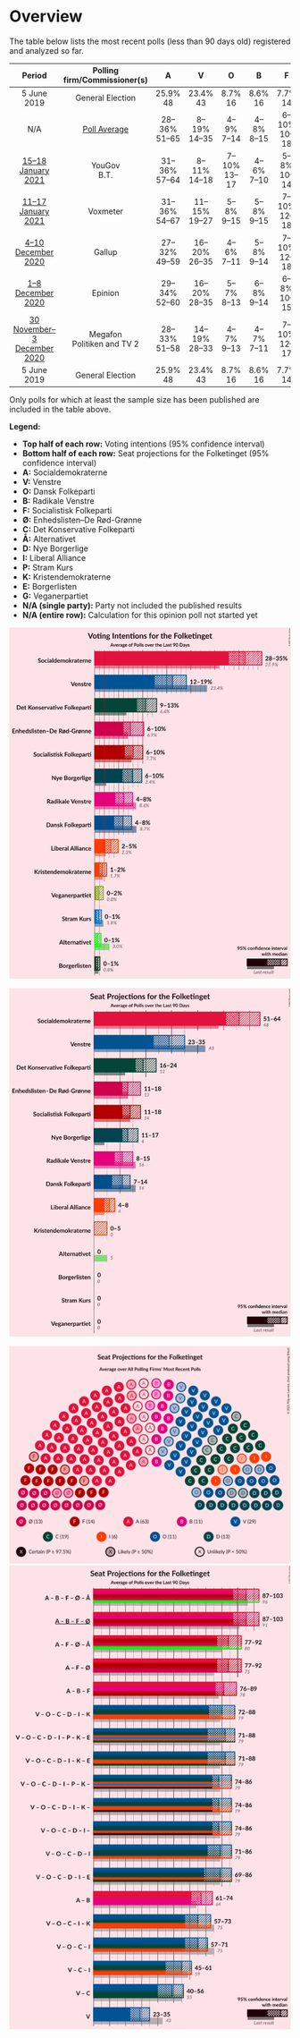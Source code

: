 # Overview

The table below lists the most recent polls (less than 90 days old) registered and analyzed so far.

| Period     | Polling firm/Commissioner(s) | A | V | O | B | F | Ø | C | Å | D | I | P | K | E | G |
|:----------:|:----------------------------:|:--:|:--:|:--:|:--:|:--:|:--:|:--:|:--:|:--:|:--:|:--:|:--:|:--:|:--:|
| 5 June 2019 | General Election | 25.9% <br> 48 | 23.4% <br> 43 | 8.7% <br> 16 | 8.6% <br> 16 | 7.7% <br> 14 | 6.9% <br> 13 | 6.6% <br> 12 | 3.0% <br> 5 | 2.4% <br> 4 | 2.3% <br> 4 | 1.8% <br> 0 | 1.7% <br> 0 | 0.8% <br> 0 | 0.0% <br> 0 |
| N/A | [Poll Average](average.html) | 28–36% <br> 51–65 | 8–19% <br> 14–35 | 4–9% <br> 7–14 | 4–8% <br> 8–15 | 6–10% <br> 10–18 | 6–9% <br> 11–17 | 9–14% <br> 16–26 | 0–2% <br> 0 | 5–13% <br> 9–23 | 2–5% <br> 4–8 | 0–1% <br> 0 | 1–3% <br> 0–5 | 0–1% <br> 0 | 0–2% <br> 0–4 |
| [15–18 January 2021](2021-01-18-YouGov.html) | YouGov <br> B.T. | 31–36% <br> 57–64 | 8–11% <br> 14–18 | 7–10% <br> 13–17 | 4–6% <br> 7–10 | 5–8% <br> 10–14 | 6–9% <br> 11–14 | 11–15% <br> 20–26 | 0–2% <br> 0 | 10–14% <br> 18–24 | 2–4% <br> 4–7 | N/A <br> N/A | 1–3% <br> 0–5 | N/A <br> N/A | 0–1% <br> 0 |
| [11–17 January 2021](2021-01-17-Voxmeter.html) | Voxmeter | 31–36% <br> 54–67 | 11–15% <br> 19–27 | 5–8% <br> 9–15 | 5–8% <br> 9–15 | 7–10% <br> 12–18 | 7–10% <br> 11–18 | 9–13% <br> 16–24 | 0–2% <br> 0 | 5–7% <br> 8–14 | 2–4% <br> 0–8 | N/A <br> N/A | 1–3% <br> 0–5 | N/A <br> N/A | 1–2% <br> 0–4 |
| [4–10 December 2020](2020-12-10-Gallup.html) | Gallup | 27–32% <br> 49–59 | 16–20% <br> 26–35 | 4–6% <br> 7–11 | 5–8% <br> 9–14 | 7–10% <br> 12–18 | 6–9% <br> 11–16 | 10–13% <br> 19–25 | 0–1% <br> 0 | 7–9% <br> 12–17 | 2–4% <br> 0–7 | 0–1% <br> 0 | 1–2% <br> 0–4 | 0–1% <br> 0 | 0–1% <br> 0 |
| [1–8 December 2020](2020-12-08-Epinion.html) | Epinion | 29–34% <br> 52–60 | 16–20% <br> 28–35 | 5–7% <br> 8–13 | 6–8% <br> 9–14 | 6–8% <br> 10–15 | 6–8% <br> 10–15 | 9–11% <br> 16–22 | 0–1% <br> 0 | 7–9% <br> 12–17 | 3–5% <br> 5–9 | N/A <br> N/A | 1–2% <br> 0–4 | N/A <br> N/A | 0–1% <br> 0 |
| [30 November–3 December 2020](2020-12-03-Megafon.html) | Megafon <br> Politiken and TV 2 | 28–33% <br> 51–58 | 14–19% <br> 28–33 | 4–7% <br> 9–13 | 4–7% <br> 7–11 | 7–10% <br> 12–17 | 6–9% <br> 11–16 | 9–13% <br> 18–22 | 0–2% <br> 0 | 7–10% <br> 12–18 | 3–5% <br> 6–8 | N/A <br> N/A | 1–3% <br> 0–5 | N/A <br> N/A | 1–2% <br> 0 |
| 5 June 2019 | General Election | 25.9% <br> 48 | 23.4% <br> 43 | 8.7% <br> 16 | 8.6% <br> 16 | 7.7% <br> 14 | 6.9% <br> 13 | 6.6% <br> 12 | 3.0% <br> 5 | 2.4% <br> 4 | 2.3% <br> 4 | 1.8% <br> 0 | 1.7% <br> 0 | 0.8% <br> 0 | 0.0% <br> 0 |

Only polls for which at least the sample size has been published are included in the table above.

**Legend:**
+ **Top half of each row:** Voting intentions (95% confidence interval)
+ **Bottom half of each row:** Seat projections for the Folketinget (95% confidence interval)
+ **A:** Socialdemokraterne
+ **V:** Venstre
+ **O:** Dansk Folkeparti
+ **B:** Radikale Venstre
+ **F:** Socialistisk Folkeparti
+ **Ø:** Enhedslisten–De Rød-Grønne
+ **C:** Det Konservative Folkeparti
+ **Å:** Alternativet
+ **D:** Nye Borgerlige
+ **I:** Liberal Alliance
+ **P:** Stram Kurs
+ **K:** Kristendemokraterne
+ **E:** Borgerlisten
+ **G:** Veganerpartiet
+ **N/A (single party):** Party not included the published results
+ **N/A (entire row):** Calculation for this opinion poll not started yet


![Graph with voting intentions not yet produced](average.png "Voting Intentions")

![Graph with seats not yet produced](average-seats.png "Seats")

![Graph with seating plan not yet produced](average-seating-plan.png "Seating Plan")
![Graph with coalitions seats not yet produced](average-coalitions-seats.png "Coalitions Seats")
